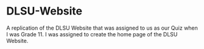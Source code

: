 # DLSU-Website
 A replication of the DLSU Website that was assigned to us as our Quiz when I was Grade 11. I was assigned to create the home page of the DLSU Website.
